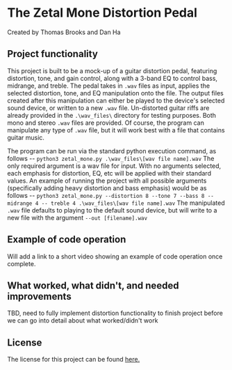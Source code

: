 # The Zetal Mone Distortion Pedal
Created by Thomas Brooks and Dan Ha

## Project functionality
This project is built to be a mock-up of a guitar distortion pedal, featuring distortion, tone, and gain control, along with a 3-band EQ to control bass, 
midrange, and treble. The pedal takes in `.wav` files as input, applies the selected distortion, tone, and EQ manipulation onto the file. The output
files created after this manipulation can either be played to the device's selected sound device, or written to a new `.wav` file. 
Un-distorted guitar riffs are already provided in the `.\wav_files\` directory for testing purposes. Both mono and stereo `.wav` files are provided.
Of course, the program can manipulate any type of `.wav` file, but it will work best with a file that contains guitar music. 

The program can be run via the standard python execution command, as follows --
`python3 zetal_mone.py .\wav_files\[wav file name].wav`
The only required argument is a wav file for input. With no arguments selected, each emphasis for distortion, EQ, etc will be applied with their standard
values. An example of running the project with all possible arguments (specifically adding heavy distortion and bass emphasis) would be as follows --
`python3 zetal_mone.py --distortion 8 --tone 7 --bass 8 --midrange 4 -- treble 4 .\wav_files\[wav file name].wav`
The manipulated `.wav` file defaults to playing to the default sound device, but will write to a new file with the argument `--out [filename].wav`

## Example of code operation
Will add a link to a short video showing an example of code operation once complete.

## What worked, what didn't, and needed improvements
TBD, need to fully implement distortion functionality to finish project before we can go into detail about what worked/didn't work

## License
The license for this project can be found [here.](/LICENSE.txt)